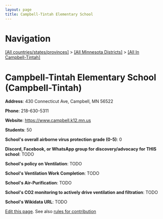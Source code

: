 ```yaml
---
layout: page
title: Campbell-Tintah Elementary School
---
```

# Navigation

[[All countries/states/provinces]](../../..) > [[All Minnesota Districts]](../..) > [[All In Campbell-Tintah]](..)

# Campbell-Tintah Elementary School (Campbell-Tintah)

**Address**: 430 Connecticut Ave, Campbell, MN 56522

**Phone**: 218-630-5311

**Website**: <https://www.campbell.k12.mn.us>

**Students**: 50

**School's overall airborne virus protection grade (0-5)**: 0

**Discord, Facebook, or WhatsApp group for discovery/advocacy for THIS school**: TODO

**School's policy on Ventilation**: TODO

**School's Ventilation Work Completion**: TODO

**School's Air-Purification**: TODO

**School's CO2 monitoring to actively drive ventilation and filtration**: TODO

**School's Wikidata URL**: TODO


[Edit this page](https://github.com/ventilate-schools/MN/edit/main/./Campbell-Tintah/Campbell-Tintah_Elementary_School.md). See also [rules for contribution](../../../contribution-rules/)